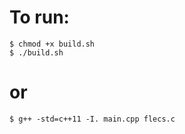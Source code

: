 # To run:

```
$ chmod +x build.sh
$ ./build.sh
```

# or

```
$ g++ -std=c++11 -I. main.cpp flecs.c
```
